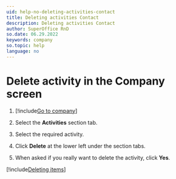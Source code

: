 ```yaml
---
uid: help-no-deleting-activities-contact
title: Deleting activities Contact
description: Deleting activities Contact
author: SuperOffice RnD
so.date: 06.29.2022
keywords: company
so.topic: help
language: no
---
```


# Delete activity in the Company screen

1. [!include[Go to company](../includes/goto-company.md)]

1. Select the **Activities** section tab.

1. Select the required activity.

1. Click **Delete** at the lower left under the section tabs.

1. When asked if you really want to delete the activity, click **Yes**.

[!include[Deleting items](../includes/tip-deletion.md)]

<!-- Referenced links -->

<!-- Referenced images -->

